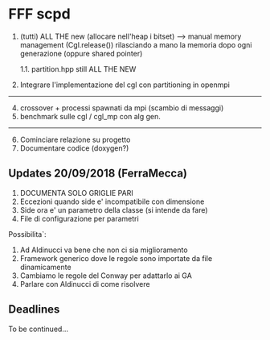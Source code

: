 # FFF scpd

1. (tutti) ALL THE new (allocare nell'heap i bitset) --> manual memory management
   (Cgl.release()) rilasciando a mano la memoria dopo ogni generazione (oppure shared
   pointer)

   1.1. partition.hpp still ALL THE NEW

3. Integrare l'implementazione del cgl con partitioning in openmpi
---
4. crossover + processi spawnati da mpi (scambio di messaggi)
5. benchmark sulle cgl / cgl\_mp con alg gen.
---
6. Cominciare relazione su progetto
7. Documentare codice (doxygen?)

## Updates 20/09/2018 (FerraMecca)

1. DOCUMENTA SOLO GRIGLIE PARI
2. Eccezioni quando side e' incompatibile con dimensione
3. Side ora e' un parametro della classe (si intende da fare)
4. File di configurazione per parametri

Possibilita\`:
1. Ad Aldinucci va bene che non ci sia miglioramento
2. Framework generico dove le regole sono importate da file dinamicamente
3. Cambiamo le regole del Conway per adattarlo ai GA
4. Parlare con Aldinucci di come risolvere


## Deadlines

To be continued...
